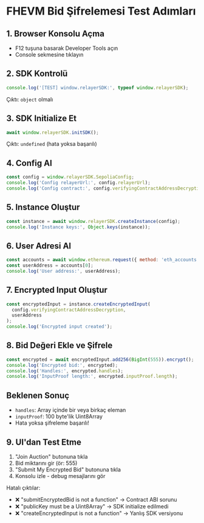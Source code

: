 # FHEVM Bid Şifrelemesi Test Adımları

## 1. Browser Konsolu Açma
- F12 tuşuna basarak Developer Tools açın
- Console sekmesine tıklayın

## 2. SDK Kontrolü
```javascript
console.log('[TEST] window.relayerSDK:', typeof window.relayerSDK);
```
Çıktı: `object` olmalı

## 3. SDK Initialize Et
```javascript
await window.relayerSDK.initSDK();
```
Çıktı: `undefined` (hata yoksa başarılı)

## 4. Config Al
```javascript
const config = window.relayerSDK.SepoliaConfig;
console.log('Config relayerUrl:', config.relayerUrl);
console.log('Config contract:', config.verifyingContractAddressDecryption);
```

## 5. Instance Oluştur
```javascript
const instance = await window.relayerSDK.createInstance(config);
console.log('Instance keys:', Object.keys(instance));
```

## 6. User Adresi Al
```javascript
const accounts = await window.ethereum.request({ method: 'eth_accounts' });
const userAddress = accounts[0];
console.log('User address:', userAddress);
```

## 7. Encrypted Input Oluştur
```javascript
const encryptedInput = instance.createEncryptedInput(
  config.verifyingContractAddressDecryption,
  userAddress
);
console.log('Encrypted input created');
```

## 8. Bid Değeri Ekle ve Şifrele
```javascript
const encrypted = await encryptedInput.add256(BigInt(555)).encrypt();
console.log('Encrypted bid:', encrypted);
console.log('Handles:', encrypted.handles);
console.log('InputProof length:', encrypted.inputProof.length);
```

## Beklenen Sonuç
- `handles`: Array içinde bir veya birkaç eleman
- `inputProof`: 100 byte'lik Uint8Array
- Hata yoksa şifreleme başarılı!

## 9. UI'dan Test Etme
1. "Join Auction" butonuna tıkla
2. Bid miktarını gir (ör: 555)
3. "Submit My Encrypted Bid" butonuna tıkla
4. Konsolu izle - debug mesajlarını gör

Hatalı çıktılar:
- ❌ "submitEncryptedBid is not a function" → Contract ABI sorunu
- ❌ "publicKey must be a Uint8Array" → SDK initialize edilmedi
- ❌ "createEncryptedInput is not a function" → Yanlış SDK versiyonu
